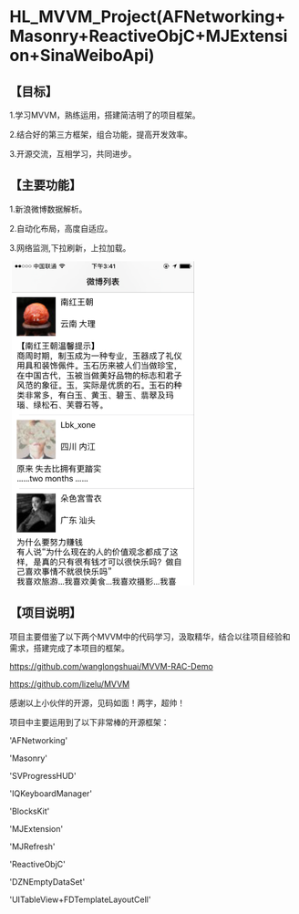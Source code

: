 HL_MVVM_Project(AFNetworking+Masonry+ReactiveObjC+MJExtension+SinaWeiboApi)
========

【目标】
--------

  1.学习MVVM，熟练运用，搭建简洁明了的项目框架。

  2.结合好的第三方框架，组合功能，提高开发效率。

  3.开源交流，互相学习，共同进步。

【主要功能】
--------

  1.新浪微博数据解析。

  2.自动化布局，高度自适应。

  3.网络监测,下拉刷新，上拉加载。
  
  <img width="320" height="568" src="https://raw.githubusercontent.com/heliang219/HL_MVVM/master/HL_MVVM/Screenshot.png"/></br>
  
【项目说明】
--------

  项目主要借鉴了以下两个MVVM中的代码学习，汲取精华，结合以往项目经验和需求，搭建完成了本项目的框架。

  https://github.com/wanglongshuai/MVVM-RAC-Demo

  https://github.com/lizelu/MVVM

  感谢以上小伙伴的开源，见码如面！两字，超帅！

  项目中主要运用到了以下非常棒的开源框架：

  'AFNetworking'

  'Masonry'

  'SVProgressHUD'

  'IQKeyboardManager'

  'BlocksKit'

  'MJExtension'

  'MJRefresh'

  'ReactiveObjC'

  'DZNEmptyDataSet'

  'UITableView+FDTemplateLayoutCell'

